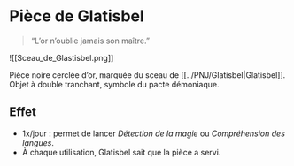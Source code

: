 # Pièce de Glatisbel

> “L’or n’oublie jamais son maître.”

![[Sceau_de_Glastisbel.png]]

Pièce noire cerclée d’or, marquée du sceau de [[../PNJ/Glatisbel|Glatisbel]].  
Objet à double tranchant, symbole du pacte démoniaque.

## Effet
- 1x/jour : permet de lancer *Détection de la magie* ou *Compréhension des langues*.  
- À chaque utilisation, Glatisbel sait que la pièce a servi.
